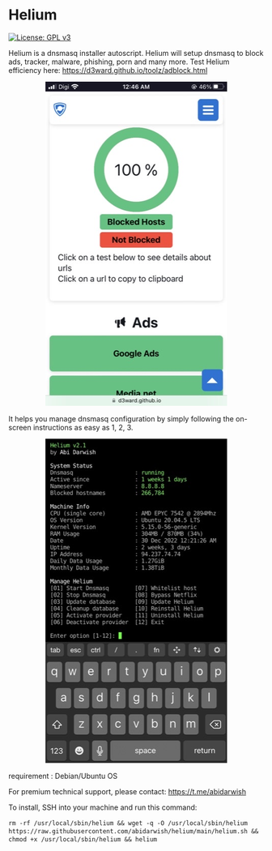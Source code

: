 # Helium

[![License: GPL v3](https://img.shields.io/badge/License-GPLv3-blue.svg)](https://www.gnu.org/licenses/gpl-3.0)

Helium is a dnsmasq installer autoscript. Helium will setup dnsmasq to block ads, tracker, malware, phishing, porn and many more. Test Helium efficiency here:
https://d3ward.github.io/toolz/adblock.html

<p align="center">
  <img src="d3ward.png">
</p>

It helps you manage dnsmasq configuration by simply following the on-screen instructions as easy as 1, 2, 3.

<p align="center">
  <img src="menu.png">
</p>

requirement : Debian/Ubuntu OS

For premium technical support, please contact:
https://t.me/abidarwish

To install, SSH into your machine and run this command:

```
rm -rf /usr/local/sbin/helium && wget -q -O /usr/local/sbin/helium https://raw.githubusercontent.com/abidarwish/helium/main/helium.sh && chmod +x /usr/local/sbin/helium && helium
```
